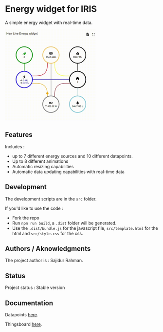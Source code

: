 # Energy widget for IRIS

A simple energy widget with real-time data.

<img src="./assets/live_energy_widget.gif" width="300px" />

## Features

Includes :
  - up to 7 different energy sources and 10 different datapoints.
  - Up to 8 different animations
  - Automatic resizing capabilities
  - Automatic data updating capabilities with real-time data

## Development

The development scripts are in the ```src``` folder.

If you'd like to use the code :
  - Fork the repo
  - Run ```npm run build```, a ```.dist``` folder will be generated.
  - Use the ```.dist/bundle.js``` for the javascript file, ```src/template.html``` for the html and ```src/style.css``` for the css.

## Authors / Aknowledgments

The project author is : Sajidur Rahman.

## Status

Project status : Stable version

## Documentation

Datapoints [here](./docs/datapoints.md).

Thingsboard [here](./docs/thingsboard.md).
